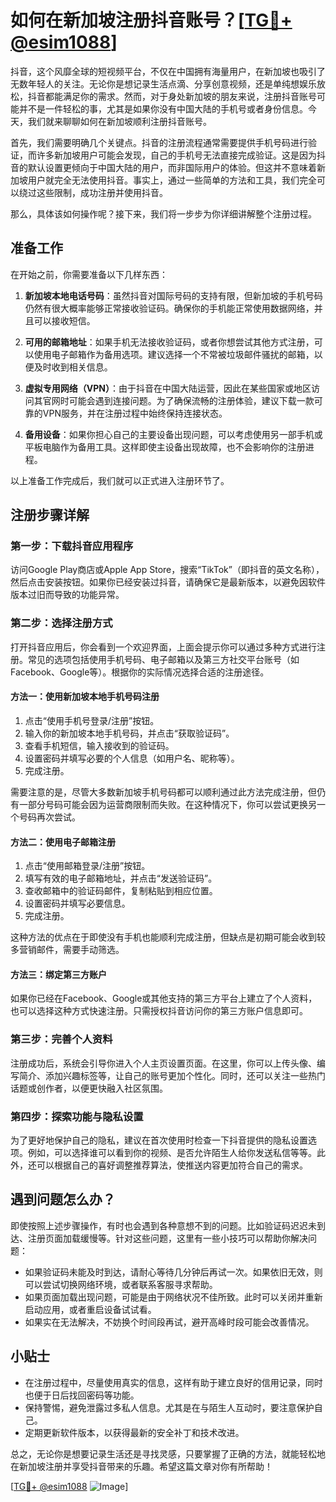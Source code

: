 # 如何在新加坡注册抖音账号？[[TG💪+ @esim1088](https://t.me/s/esim1088)]

抖音，这个风靡全球的短视频平台，不仅在中国拥有海量用户，在新加坡也吸引了无数年轻人的关注。无论你是想记录生活点滴、分享创意视频，还是单纯想娱乐放松，抖音都能满足你的需求。然而，对于身处新加坡的朋友来说，注册抖音账号可能并不是一件轻松的事，尤其是如果你没有中国大陆的手机号或者身份信息。今天，我们就来聊聊如何在新加坡顺利注册抖音账号。

首先，我们需要明确几个关键点。抖音的注册流程通常需要提供手机号码进行验证，而许多新加坡用户可能会发现，自己的手机号无法直接完成验证。这是因为抖音的默认设置更倾向于中国大陆的用户，而非国际用户的体验。但这并不意味着新加坡用户就完全无法使用抖音。事实上，通过一些简单的方法和工具，我们完全可以绕过这些限制，成功注册并使用抖音。

那么，具体该如何操作呢？接下来，我们将一步步为你详细讲解整个注册过程。

## 准备工作

在开始之前，你需要准备以下几样东西：

1. **新加坡本地电话号码**：虽然抖音对国际号码的支持有限，但新加坡的手机号码仍然有很大概率能够正常接收验证码。确保你的手机能正常使用数据网络，并且可以接收短信。

2. **可用的邮箱地址**：如果手机无法接收验证码，或者你想尝试其他方式注册，可以使用电子邮箱作为备用选项。建议选择一个不常被垃圾邮件骚扰的邮箱，以便及时收到相关信息。

3. **虚拟专用网络（VPN）**：由于抖音在中国大陆运营，因此在某些国家或地区访问其官网时可能会遇到连接问题。为了确保流畅的注册体验，建议下载一款可靠的VPN服务，并在注册过程中始终保持连接状态。

4. **备用设备**：如果你担心自己的主要设备出现问题，可以考虑使用另一部手机或平板电脑作为备用工具。这样即使主设备出现故障，也不会影响你的注册进程。

以上准备工作完成后，我们就可以正式进入注册环节了。

## 注册步骤详解

### 第一步：下载抖音应用程序

访问Google Play商店或Apple App Store，搜索“TikTok”（即抖音的英文名称），然后点击安装按钮。如果你已经安装过抖音，请确保它是最新版本，以避免因软件版本过旧而导致的功能异常。

### 第二步：选择注册方式

打开抖音应用后，你会看到一个欢迎界面，上面会提示你可以通过多种方式进行注册。常见的选项包括使用手机号码、电子邮箱以及第三方社交平台账号（如Facebook、Google等）。根据你的实际情况选择合适的注册途径。

#### 方法一：使用新加坡本地手机号码注册

1. 点击“使用手机号登录/注册”按钮。
2. 输入你的新加坡本地手机号码，并点击“获取验证码”。
3. 查看手机短信，输入接收到的验证码。
4. 设置密码并填写必要的个人信息（如用户名、昵称等）。
5. 完成注册。

需要注意的是，尽管大多数新加坡手机号码都可以顺利通过此方法完成注册，但仍有一部分号码可能会因为运营商限制而失败。在这种情况下，你可以尝试更换另一个号码再次尝试。

#### 方法二：使用电子邮箱注册

1. 点击“使用邮箱登录/注册”按钮。
2. 填写有效的电子邮箱地址，并点击“发送验证码”。
3. 查收邮箱中的验证码邮件，复制粘贴到相应位置。
4. 设置密码并填写必要信息。
5. 完成注册。

这种方法的优点在于即使没有手机也能顺利完成注册，但缺点是初期可能会收到较多营销邮件，需要手动筛选。

#### 方法三：绑定第三方账户

如果你已经在Facebook、Google或其他支持的第三方平台上建立了个人资料，也可以选择这种方式快速注册。只需授权抖音访问你的第三方账户信息即可。

### 第三步：完善个人资料

注册成功后，系统会引导你进入个人主页设置页面。在这里，你可以上传头像、编写简介、添加兴趣标签等，让自己的账号更加个性化。同时，还可以关注一些热门话题或创作者，以便更快融入社区氛围。

### 第四步：探索功能与隐私设置

为了更好地保护自己的隐私，建议在首次使用时检查一下抖音提供的隐私设置选项。例如，可以选择谁可以看到你的视频、是否允许陌生人给你发送私信等等。此外，还可以根据自己的喜好调整推荐算法，使推送内容更加符合自己的需求。

## 遇到问题怎么办？

即使按照上述步骤操作，有时也会遇到各种意想不到的问题。比如验证码迟迟未到达、注册页面加载缓慢等。针对这些问题，这里有一些小技巧可以帮助你解决问题：

- 如果验证码未能及时到达，请耐心等待几分钟后再试一次。如果依旧无效，则可以尝试切换网络环境，或者联系客服寻求帮助。
- 如果页面加载出现问题，可能是由于网络状况不佳所致。此时可以关闭并重新启动应用，或者重启设备试试看。
- 如果实在无法解决，不妨换个时间段再试，避开高峰时段可能会改善情况。

## 小贴士

- 在注册过程中，尽量使用真实的信息，这样有助于建立良好的信用记录，同时也便于日后找回密码等功能。
- 保持警惕，避免泄露过多私人信息。尤其是在与陌生人互动时，要注意保护自己。
- 定期更新软件版本，以获得最新的安全补丁和技术改进。

总之，无论你是想要记录生活还是寻找灵感，只要掌握了正确的方法，就能轻松地在新加坡注册并享受抖音带来的乐趣。希望这篇文章对你有所帮助！

[[TG💪+ @esim1088](https://t.me/s/esim1088) ![Image](https://i.postimg.cc/4NQfJmqS/Snipaste-2025-05-13-00-14-12.png)]